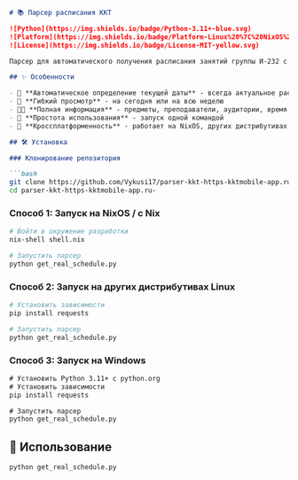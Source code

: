 ```markdown
# 📚 Парсер расписания ККТ

![Python](https://img.shields.io/badge/Python-3.11+-blue.svg)
![Platform](https://img.shields.io/badge/Platform-Linux%20%7C%20NixOS%20%7C%20Windows-green.svg)
![License](https://img.shields.io/badge/License-MIT-yellow.svg)

Парсер для автоматического получения расписания занятий группы И-232 с официального портала ККТ (https://kktmobile-app.ru). Проект предоставляет удобный интерфейс для просмотра актуального расписания в терминале.

## ✨ Особенности

- 🎯 **Автоматическое определение текущей даты** - всегда актуальное расписание
- 📅 **Гибкий просмотр** - на сегодня или на всю неделю
- 👨‍🏫 **Полная информация** - предметы, преподаватели, аудитории, время
- 🚀 **Простота использования** - запуск одной командой
- 🔧 **Кроссплатформенность** - работает на NixOS, других дистрибутивах Linux и Windows

## 🛠 Установка

### Клонирование репозитория

```bash
git clone https://github.com/Vykusi17/parser-kkt-https-kktmobile-app.ru-.git
cd parser-kkt-https-kktmobile-app.ru-
```

### Способ 1: Запуск на NixOS / с Nix

```bash
# Войти в окружение разработки
nix-shell shell.nix

# Запустить парсер
python get_real_schedule.py
```

### Способ 2: Запуск на других дистрибутивах Linux

```bash
# Установить зависимости
pip install requests

# Запустить парсер
python get_real_schedule.py
```

### Способ 3: Запуск на Windows

```cmd
# Установить Python 3.11+ с python.org
# Установить зависимости
pip install requests

# Запустить парсер
python get_real_schedule.py
```

## 🚀 Использование

```bash
python get_real_schedule.py
```
